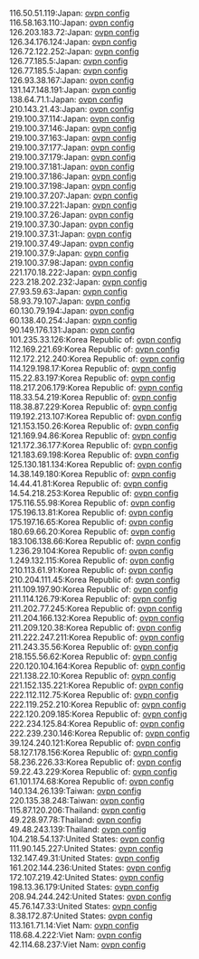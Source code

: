 116.50.51.119:Japan: [ovpn config](vpn/116_50_51_119.ovpn)  
116.58.163.110:Japan: [ovpn config](vpn/116_58_163_110.ovpn)  
126.203.183.72:Japan: [ovpn config](vpn/126_203_183_72.ovpn)  
126.34.176.124:Japan: [ovpn config](vpn/126_34_176_124.ovpn)  
126.72.122.252:Japan: [ovpn config](vpn/126_72_122_252.ovpn)  
126.77.185.5:Japan: [ovpn config](vpn/126_77_185_5.ovpn)  
126.77.185.5:Japan: [ovpn config](vpn/126_77_185_5.ovpn)  
126.93.38.167:Japan: [ovpn config](vpn/126_93_38_167.ovpn)  
131.147.148.191:Japan: [ovpn config](vpn/131_147_148_191.ovpn)  
138.64.71.1:Japan: [ovpn config](vpn/138_64_71_1.ovpn)  
210.143.21.43:Japan: [ovpn config](vpn/210_143_21_43.ovpn)  
219.100.37.114:Japan: [ovpn config](vpn/219_100_37_114.ovpn)  
219.100.37.146:Japan: [ovpn config](vpn/219_100_37_146.ovpn)  
219.100.37.163:Japan: [ovpn config](vpn/219_100_37_163.ovpn)  
219.100.37.177:Japan: [ovpn config](vpn/219_100_37_177.ovpn)  
219.100.37.179:Japan: [ovpn config](vpn/219_100_37_179.ovpn)  
219.100.37.181:Japan: [ovpn config](vpn/219_100_37_181.ovpn)  
219.100.37.186:Japan: [ovpn config](vpn/219_100_37_186.ovpn)  
219.100.37.198:Japan: [ovpn config](vpn/219_100_37_198.ovpn)  
219.100.37.207:Japan: [ovpn config](vpn/219_100_37_207.ovpn)  
219.100.37.221:Japan: [ovpn config](vpn/219_100_37_221.ovpn)  
219.100.37.26:Japan: [ovpn config](vpn/219_100_37_26.ovpn)  
219.100.37.30:Japan: [ovpn config](vpn/219_100_37_30.ovpn)  
219.100.37.31:Japan: [ovpn config](vpn/219_100_37_31.ovpn)  
219.100.37.49:Japan: [ovpn config](vpn/219_100_37_49.ovpn)  
219.100.37.9:Japan: [ovpn config](vpn/219_100_37_9.ovpn)  
219.100.37.98:Japan: [ovpn config](vpn/219_100_37_98.ovpn)  
221.170.18.222:Japan: [ovpn config](vpn/221_170_18_222.ovpn)  
223.218.202.232:Japan: [ovpn config](vpn/223_218_202_232.ovpn)  
27.93.59.63:Japan: [ovpn config](vpn/27_93_59_63.ovpn)  
58.93.79.107:Japan: [ovpn config](vpn/58_93_79_107.ovpn)  
60.130.79.194:Japan: [ovpn config](vpn/60_130_79_194.ovpn)  
60.138.40.254:Japan: [ovpn config](vpn/60_138_40_254.ovpn)  
90.149.176.131:Japan: [ovpn config](vpn/90_149_176_131.ovpn)  
101.235.33.126:Korea Republic of: [ovpn config](vpn/101_235_33_126.ovpn)  
112.169.221.69:Korea Republic of: [ovpn config](vpn/112_169_221_69.ovpn)  
112.172.212.240:Korea Republic of: [ovpn config](vpn/112_172_212_240.ovpn)  
114.129.198.17:Korea Republic of: [ovpn config](vpn/114_129_198_17.ovpn)  
115.22.83.197:Korea Republic of: [ovpn config](vpn/115_22_83_197.ovpn)  
118.217.206.179:Korea Republic of: [ovpn config](vpn/118_217_206_179.ovpn)  
118.33.54.219:Korea Republic of: [ovpn config](vpn/118_33_54_219.ovpn)  
118.38.87.229:Korea Republic of: [ovpn config](vpn/118_38_87_229.ovpn)  
119.192.213.107:Korea Republic of: [ovpn config](vpn/119_192_213_107.ovpn)  
121.153.150.26:Korea Republic of: [ovpn config](vpn/121_153_150_26.ovpn)  
121.169.94.86:Korea Republic of: [ovpn config](vpn/121_169_94_86.ovpn)  
121.172.36.177:Korea Republic of: [ovpn config](vpn/121_172_36_177.ovpn)  
121.183.69.198:Korea Republic of: [ovpn config](vpn/121_183_69_198.ovpn)  
125.130.181.134:Korea Republic of: [ovpn config](vpn/125_130_181_134.ovpn)  
14.38.149.180:Korea Republic of: [ovpn config](vpn/14_38_149_180.ovpn)  
14.44.41.81:Korea Republic of: [ovpn config](vpn/14_44_41_81.ovpn)  
14.54.218.253:Korea Republic of: [ovpn config](vpn/14_54_218_253.ovpn)  
175.116.55.98:Korea Republic of: [ovpn config](vpn/175_116_55_98.ovpn)  
175.196.13.81:Korea Republic of: [ovpn config](vpn/175_196_13_81.ovpn)  
175.197.16.65:Korea Republic of: [ovpn config](vpn/175_197_16_65.ovpn)  
180.69.66.20:Korea Republic of: [ovpn config](vpn/180_69_66_20.ovpn)  
183.106.138.66:Korea Republic of: [ovpn config](vpn/183_106_138_66.ovpn)  
1.236.29.104:Korea Republic of: [ovpn config](vpn/1_236_29_104.ovpn)  
1.249.132.115:Korea Republic of: [ovpn config](vpn/1_249_132_115.ovpn)  
210.113.61.91:Korea Republic of: [ovpn config](vpn/210_113_61_91.ovpn)  
210.204.111.45:Korea Republic of: [ovpn config](vpn/210_204_111_45.ovpn)  
211.109.197.90:Korea Republic of: [ovpn config](vpn/211_109_197_90.ovpn)  
211.114.126.79:Korea Republic of: [ovpn config](vpn/211_114_126_79.ovpn)  
211.202.77.245:Korea Republic of: [ovpn config](vpn/211_202_77_245.ovpn)  
211.204.166.132:Korea Republic of: [ovpn config](vpn/211_204_166_132.ovpn)  
211.209.120.38:Korea Republic of: [ovpn config](vpn/211_209_120_38.ovpn)  
211.222.247.211:Korea Republic of: [ovpn config](vpn/211_222_247_211.ovpn)  
211.243.35.56:Korea Republic of: [ovpn config](vpn/211_243_35_56.ovpn)  
218.155.56.62:Korea Republic of: [ovpn config](vpn/218_155_56_62.ovpn)  
220.120.104.164:Korea Republic of: [ovpn config](vpn/220_120_104_164.ovpn)  
221.138.22.10:Korea Republic of: [ovpn config](vpn/221_138_22_10.ovpn)  
221.152.135.221:Korea Republic of: [ovpn config](vpn/221_152_135_221.ovpn)  
222.112.112.75:Korea Republic of: [ovpn config](vpn/222_112_112_75.ovpn)  
222.119.252.210:Korea Republic of: [ovpn config](vpn/222_119_252_210.ovpn)  
222.120.209.185:Korea Republic of: [ovpn config](vpn/222_120_209_185.ovpn)  
222.234.125.84:Korea Republic of: [ovpn config](vpn/222_234_125_84.ovpn)  
222.239.230.146:Korea Republic of: [ovpn config](vpn/222_239_230_146.ovpn)  
39.124.240.121:Korea Republic of: [ovpn config](vpn/39_124_240_121.ovpn)  
58.127.178.156:Korea Republic of: [ovpn config](vpn/58_127_178_156.ovpn)  
58.236.226.33:Korea Republic of: [ovpn config](vpn/58_236_226_33.ovpn)  
59.22.43.229:Korea Republic of: [ovpn config](vpn/59_22_43_229.ovpn)  
61.101.174.68:Korea Republic of: [ovpn config](vpn/61_101_174_68.ovpn)  
140.134.26.139:Taiwan: [ovpn config](vpn/140_134_26_139.ovpn)  
220.135.38.248:Taiwan: [ovpn config](vpn/220_135_38_248.ovpn)  
115.87.120.206:Thailand: [ovpn config](vpn/115_87_120_206.ovpn)  
49.228.97.78:Thailand: [ovpn config](vpn/49_228_97_78.ovpn)  
49.48.243.139:Thailand: [ovpn config](vpn/49_48_243_139.ovpn)  
104.218.54.137:United States: [ovpn config](vpn/104_218_54_137.ovpn)  
111.90.145.227:United States: [ovpn config](vpn/111_90_145_227.ovpn)  
132.147.49.31:United States: [ovpn config](vpn/132_147_49_31.ovpn)  
161.202.144.236:United States: [ovpn config](vpn/161_202_144_236.ovpn)  
172.107.219.42:United States: [ovpn config](vpn/172_107_219_42.ovpn)  
198.13.36.179:United States: [ovpn config](vpn/198_13_36_179.ovpn)  
208.94.244.242:United States: [ovpn config](vpn/208_94_244_242.ovpn)  
45.76.147.33:United States: [ovpn config](vpn/45_76_147_33.ovpn)  
8.38.172.87:United States: [ovpn config](vpn/8_38_172_87.ovpn)  
113.161.71.14:Viet Nam: [ovpn config](vpn/113_161_71_14.ovpn)  
118.68.4.222:Viet Nam: [ovpn config](vpn/118_68_4_222.ovpn)  
42.114.68.237:Viet Nam: [ovpn config](vpn/42_114_68_237.ovpn)  
